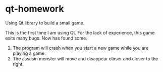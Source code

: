 # qt-homework
Using Qt library to build a small game.

This is the first time I am using Qt. For the lack of experience, this game exits many bugs. Now has found some.

1. The program will crash when you start a new game while you are playing a game.
2. The assasin monster will move and disappear closer and closer to the right.
